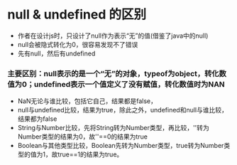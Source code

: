 <!--
 * @Description: 
 * @Author: 曹俊
 * @Date: 2022-08-16 11:27:29
 * @LastEditors: 曹俊
 * @LastEditTime: 2022-08-28 21:54:42
-->
# null & undefined 的区别

- 作者在设计js时，只设计了null作为表示“无”的值(借鉴了java中的null)
- null会被隐式转化为0，很容易发现不了错误
- 先有null，然后有undefined

### 主要区别：null表示的是一个“无”的对象，typeof为object，转化数值为0；undefined表示一个值定义了没有赋值，转化数值时为NAN

- NaN无论与谁比较，包括它自己，结果都是false，
- null与undefined比较，结果为true，除此之外，undefined和null与谁比较，结果都为false
- String与Number比较，先将String转为Number类型，再比较，''转为Number类型的结果为0，故''==0的结果为true
- Boolean与其他类型比较，Boolean先转为Number类型，true转为Number类型的值为1，故true==1的结果为true。